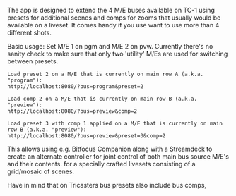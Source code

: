The app is designed to extend the 4 M/E buses available on TC-1 using presets for additional scenes and comps for zooms that usually would be available on a liveset. It comes handy if you use want to use more than 4 different shots.

Basic usage:
Set M/E 1 on pgm and M/E 2 on pvw. Currently there's no sanity check to make sure that only two 'utility' M/Es are used for switching between presets.
```
Load preset 2 on a M/E that is currently on main row A (a.k.a. "program"):
http://localhost:8080/?bus=program&preset=2

Load comp 2 on a M/E that is currently on main row B (a.k.a. "preview"):
http://localhost:8080/?bus=preview&comp=2

Load preset 3 with comp 1 applied on a M/E that is currently on main row B (a.k.a. "preview"):
http://localhost:8080/?bus=preview&preset=3&comp=2
```
This allows using e.g. Bitfocus Companion along with a Streamdeck to create an alternate controller for joint control of both main bus source M/E's and their contents. for a specially crafted livesets consisting of a grid/mosaic of scenes.

Have in mind that on Tricasters bus presets also include bus comps, 
